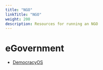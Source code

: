 ```yaml
---
title: "NGO"
linkTitle: "NGO"
weight: 200
description: Resources for running an NGO
---
```


# eGovernment

* [DemocracyOS](https://democraciaos.org/en/)
